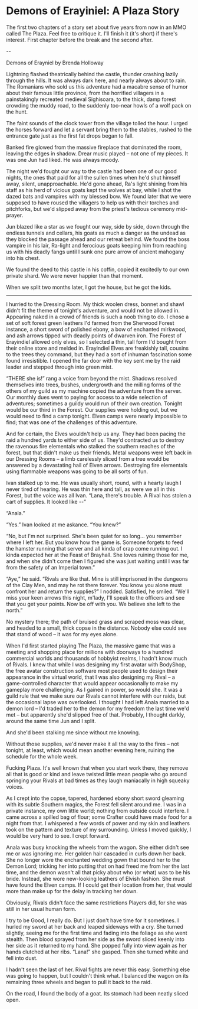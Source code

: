 # Demons of Erayiniel: A Plaza Story

The first two chapters of a story set about five years from now in an MMO called The Plaza. Feel free to critique it. I'll finish it (it's short) if there's interest. First chapter before the break and the second after.

--

Demons of Erayniel by Brenda Holloway

Lightning flashed theatrically behind the castle, thunder crashing lazily through the hills. It was always dark here, and nearly always about to rain. The Romanians who sold us this adventure had a macabre sense of humor about their famous little province, from the horrified villagers in a painstakingly recreated medieval Sighisoara, to the thick, damp forest crowding the muddy road, to the suddenly too-near howls of a wolf pack on the hunt.

The faint sounds of the clock tower from the village tolled the hour. I urged the horses forward and let a servant bring them to the stables, rushed to the entrance gate just as the first fat drops began to fall.

Banked fire glowed from the massive fireplace that dominated the room, leaving the edges in shadow. Drear music played – not one of my pieces. It was one Jun had liked. He was always moody.

The night we'd fought our way to the castle had been one of our good nights, the ones that paid for all the sullen times when he'd shut himself away, silent, unapproachable. He'd gone ahead, Ra's light shining from his staff as his herd of vicious goats kept the wolves at bay, while I shot the dazed bats and vampires with my blessed bow. We found later that we were supposed to have roused the villagers to help us with their torches and pitchforks, but we'd slipped away from the priest's tedious ceremony mid-prayer.

Jun blazed like a star as we fought our way, side by side, down through the endless tunnels and cellars, his goats as much a danger as the undead as they blocked the passage ahead and our retreat behind. We found the boss vampire in his lair, Ra-light and ferocious goats keeping him from reaching us with his deadly fangs until I sunk one pure arrow of ancient mahogany into his chest.

We found the deed to this castle in his coffin, copied it excitedly to our own private shard. We were never happier than that moment.

When we split two months later, I got the house, but he got the kids.



-----

I hurried to the Dressing Room. My thick woolen dress, bonnet and shawl didn't fit the theme of tonight's adventure, and would not be allowed in. Appearing naked in a crowd of friends is such a noob thing to do. I chose a set of soft forest green leathers I'd farmed from the Sherwood Forest instance, a short sword of polished ebony, a bow of enchanted mirkwood, and ash arrows tipped with deadly points of dwarven iron. The Forest of Erayindiel allowed only elves, so I selected a thin, tall form I'd bought from their online store and melded in. Erayindiel Elves are freakishly tall, cousins to the trees they command, but they had a sort of inhuman fascination some found irresistible. I opened the far door with the key sent me by the raid leader and stepped through into green mist.

“THERE she is!” rang a voice from beyond the mist. Shadows resolved themselves into trees, bushes, undergrowth and the milling forms of the others of my guild as my machine copied the adventure from the server. Our monthly dues went to paying for access to a wide selection of adventures; sometimes a guildy would run of their own creation. Tonight would be our third in the Forest. Our supplies were holding out, but we would need to find a camp tonight. Elven camps were nearly impossible to find; that was one of the challenges of this adventure.

And for certain, the Elves wouldn't help us any. They had been pacing the raid a hundred yards to either side of us. They'd contracted us to destroy the ravenous fire elementals who stalked the southern reaches of the forest, but that didn't make us their friends. Metal weapons were left back in our Dressing Rooms – a limb carelessly sliced from a tree would be answered by a devastating hail of Elven arrows. Destroying fire elementals using flammable weapons was going to be all sorts of fun.

Ivan stalked up to me. He was usually short, round, with a hearty laugh I never tired of hearing. He was thin here and tall, as were we all in this Forest, but the voice was all Ivan. “Lana, there's trouble. A Rival has stolen a cart of supplies. It looked like --”

“Anala.”

“Yes.” Ivan looked at me askance. “You knew?”

“No, but I'm not surprised. She's been quiet for so long... you remember where I left her. But you know how the game is. Someone forgets to feed the hamster running that server and all kinda of crap come running out. I kinda expected her at the Feast of Brayhall. She loves ruining those for me, and when she didn't come then I figured she was just waiting until I was far from the safety of an Imperial town.”

“Aye,” he said. “Rivals are like that. Mine is still imprisoned in the dungeons of the Clay Men, and may he rot there forever. You know you alone must confront her and return the supplies?” I nodded. Satisfied, he smiled. “We'll miss your keen arrows this night, m'lady, I'll speak to the officers and see that you get your points. Now be off with you. We believe she left to the north.”

No mystery there; the path of bruised grass and scraped moss was clear, and headed to a small, thick copse in the distance. Nobody else could see that stand of wood – it was for my eyes alone.

When I'd first started playing The Plaza, the massive game that was a meeting and shopping place for millions with doorways to a hundred commercial worlds and thousands of hobbyist realms, I hadn't know much of Rivals. I knew that while I was designing my first avatar with BodyShop, the free avatar construction software most people used to design their appearance in the virtual world, that I was also designing my Rival – a game-controlled character that would appear occasionally to make my gameplay more challenging. As I gained in power, so would she. It was a guild rule that we make sure our Rivals cannot interfere with our raids, but the occasional lapse was overlooked. I thought I had left Anala married to a demon lord – I'd traded her to the demon for my freedom the last time we'd met – but apparently she'd slipped free of that. Probably, I thought darkly, around the same time Jun and I split.

And she'd been stalking me since without me knowing.

Without those supplies, we'd never make it all the way to the fires – not tonight, at least, which would mean another evening here, ruining the schedule for the whole week. 

Fucking Plaza. It's well known that when you start work there, they remove all that is good or kind and leave twisted little mean people who go around springing your Rivals at bad times as they laugh maniacally in high squeaky voices.

As I crept into the copse, tapered, hardened ebony short sword gleaming with its subtle Southern magics, the Forest fell silent around me. I was in a private instance, my own little world; nothing from outside could interfere. I came across a spilled bag of flour; some Crafter could have made food for a night from that. I whispered a few words of power and my skin and leathers took on the pattern and texture of my surrounding. Unless I moved quickly, I would be very hard to see. I crept forward.

Anala was busy knocking the wheels from the wagon. She either didn't see me or was ignoring me. Her golden hair cascaded in curls down her back. She no longer wore the enchanted wedding gown that bound her to the Demon Lord; tricking her into putting that on had freed me from her the last time, and the demon wasn't all that picky about who (or what) was to be his bride. Instead, she wore new-looking leathers of Elvish fashion. She must have found the Elven camps. If I could get their location from her, that would more than make up for the delay in tracking her down.

Obviously, Rivals didn't face the same restrictions Players did, for she was still in her usual human form. 

I try to be Good, I really do. But I just don't have time for it sometimes. I hurled my sword at her back and leaped sideways with a cry. She turned slightly, seeing me for the first time and fading into the foliage as she went stealth. Then blood sprayed from her side as the sword sliced keenly into her side as it returned to my hand. She popped fully into view again as her hands clutched at her ribs. “Lana!” she gasped. Then she turned white and fell into dust.

I hadn't seen the last of her. Rival fights are never this easy. Something else was going to happen, but I couldn't think what. I balanced the wagon on its remaining three wheels and began to pull it back to the raid.

On the road, I found the body of a goat. Its stomach had been neatly sliced open.


